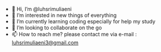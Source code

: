 - 👋 Hi, I’m @luhsrimuliaeni
- 👀 I’m interested in new things of everything
- 🌱 I’m currently learning coding especially for help my study
- 💞️ I’m looking to collaborate on the go
- 📫 How to reach me? please contact me via e-mail : luhsrimuliaeni3@gmail.com

<!---
luhsrimuliaeni/luhsrimuliaeni is a ✨ special ✨ repository because its `README.md` (this file) appears on your GitHub profile.
You can click the Preview link to take a look at your changes.
--->
